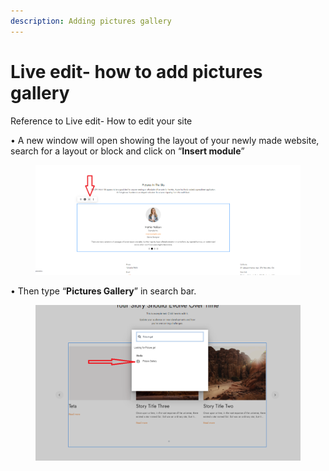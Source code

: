 ```yaml
---
description: Adding pictures gallery
---
```


# Live edit- how to add pictures gallery

Reference to Live edit- How to edit your site

• A new window will open showing the layout of your newly made website, search for a layout or block and click on “**Insert module**”

<figure><img src=".gitbook/assets/image.png" alt=""><figcaption></figcaption></figure>

• Then type “**Pictures Gallery**” in search bar.

<figure><img src=".gitbook/assets/image (1).png" alt=""><figcaption></figcaption></figure>

